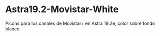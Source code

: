 # Astra19.2-Movistar-White
Picons para los canales de Movistar+ en Astra 19.2e, color sobre fondo blanco
